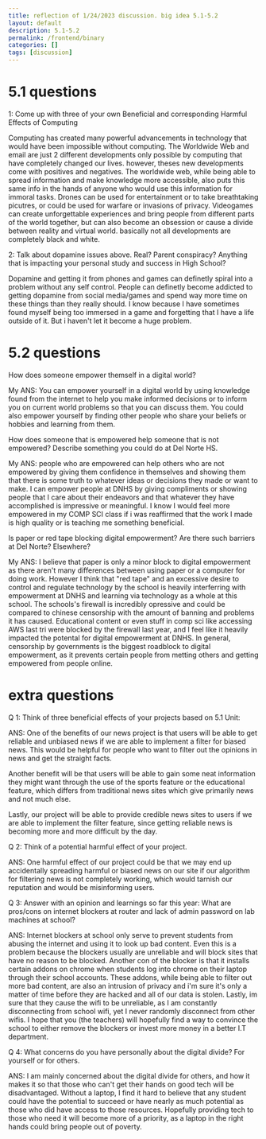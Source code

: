 ```yaml
---
title: reflection of 1/24/2023 discussion. big idea 5.1-5.2
layout: default
description: 5.1-5.2
permalink: /frontend/binary
categories: []
tags: [discussion]
---
```


# 5.1 questions

1: Come up with three of your own Beneficial and corresponding Harmful Effects of Computing


Computing has created many powerful advancements in technology that would have been impossible without computing. The Worldwide Web and email are just 2 different developments only possible by computing that have completely changed our lives. however, theses new developments come with positives and negatives. The worldwide web, while being able to spread information and make knowledge more accessible, also puts this same info in the hands of anyone who would use this information for immoral tasks. Drones can be used for entertainment or to take breathtaking picutres, or could be used for warfare or invasions of privacy. Videogames can create unforgettable experiences and bring people from different parts of the world together, but can also become an obsession or cause a divide between reality and virtual world.
basically not all developments are completely black and white.


2: Talk about dopamine issues above. Real? Parent conspiracy? Anything that is impacting your personal study and success in High School?


Dopamine and getting it from phones and games can definetly spiral into a problem without any self control. People can definetly become addicted to getting dopamine from social media/games and spend way more time on these things than they really should. I know because I have sometimes found myself being too immersed in a game and forgetting that I have a life outside of it. But i haven't let it become a huge problem. 

# 5.2 questions

How does someone empower themself in a digital world?


My ANS: You can empower yourself in a digital world by using knowledge found from the internet to help you make informed decisions or to inform you on current world problems so that you can discuss them. You could also empower yourself by finding other people who share your beliefs or hobbies and learning from them. 

How does someone that is empowered help someone that is not empowered? Describe something you could do at Del Norte HS.


My ANS: people who are empowered can help others who are not empowered by giving them confidence in themselves and showing them that there is some truth to whatever ideas or decisions they made or want to make. I can empower people at DNHS by giving compliments or showing people that I care about their endeavors and that whatever they have accomplished is impressive or meaningful. I know I would feel more empowered in my COMP SCI class if i was reaffirmed that the work I made is high quality or is teaching me something beneficial.

Is paper or red tape blocking digital empowerment? Are there such barriers at Del Norte? Elsewhere?

My ANS: I believe that paper is only a minor block to digital empowerment as there aren't many differences between using paper or a computer for doing work. However I think that "red tape" and an excessive desire to control and regulate technology by the school is heavily interferring with empowerment at DNHS and learning via technology as a whole at this school. The schools's firewall is incredibly opressive and could be compared to chinese censorship with the amount of banning and problems it has caused. Educational content or even stuff in comp sci like accessing AWS last tri were blocked by the firewall last year, and I feel like it heavily impacted the potental for digital empowerment at DNHS. In general, censorship by governments is the biggest roadblock to digital empowerment, as it prevents certain people from metting others and getting empowered from people online. 

# extra questions

Q 1: Think of three beneficial effects of your projects based on 5.1 Unit:

ANS: One of the benefits of our news project is that users will be able to get reliable and unbiased news if we are able to implement a filter for biased news. This would be helpful for people who want to filter out the opinions in news and get the straight facts.

Another benefit will be that users will be able to gain some neat information they might want through the use of the sports feature or the educational feature, which differs from traditional news sites which give primarily news and not much else.

Lastly, our project will be able to provide credible news sites to users if we are able to implement the filter feature, since getting reliable news is becoming more and more difficult by the day.

Q 2: Think of a potential harmful effect of your project.

ANS: One harmful effect of our project could be that we may end up accidentally spreading harmful or biased news on our site if our algorithm for filtering news is not completely working, which would tarnish our reputation and would be misinforming users.

Q 3: Answer with an opinion and learnings so far this year:  What are pros/cons on internet blockers at router and lack of admin password on lab machines at school?

ANS: Internet blockers at school only serve to prevent students from abusing the internet and using it to look up bad content. Even this is a problem because the blockers usually are unreliable and will block sites that have no reason to be blocked. Another con of the blocker is that it installs certain addons on chrome when students log into chrome on their laptop through their school accounts. These addons, while being able to filter out more bad content, are also an intrusion of privacy and i'm sure it's only a matter of time before they are hacked and all of our data is stolen. Lastly, im sure that they cause the wifi to be unreliable, as I am constantly disconnecting from school wifi, yet I never randomly disconnect from other wifis. I hope that you (the teachers) will hopefully find a way to convince the school to either remove the blockers or invest more money in a better I.T department.



Q 4: What concerns do you have personally about the digital divide?  For yourself or for others. 

ANS: I am mainly concerned about the digital divide for others, and how it makes it so that those who can't get their hands on good tech will be disadvantaged. Without a laptop, I find it hard to believe that any student could have the potential to succeed or have nearly as much potential as those who did have access to those resources. Hopefully providing tech to those who need it will become more of a priority, as a laptop in the right hands could bring people out of poverty.
